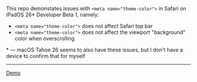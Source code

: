 This repo demonstates issues with `<meta name="theme-color">` in Safari on iPadOS 26\* Developer Beta 1, namely:

- `<meta name="theme-color">` does not affect Safari top bar
- `<meta name="theme-color">` does not affect the viewport "background" color when overscrolling

\* — macOS Tahoe 26 seems to also have these issues, but I don't have a device to confirm that for myself

---

[Demo][1]

[1]: https://anton.codes/ipados26-safari-theme-issues/
